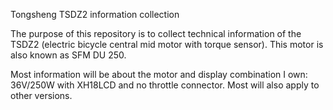 Tongsheng TSDZ2 information collection

The purpose of this repository is to collect technical information of the TSDZ2 (electric bicycle central mid motor with torque sensor). This motor is also known as SFM DU 250.

Most information will be about the motor and display combination I own: 36V/250W with XH18LCD and no throttle connector.
Most will also apply to other versions.
